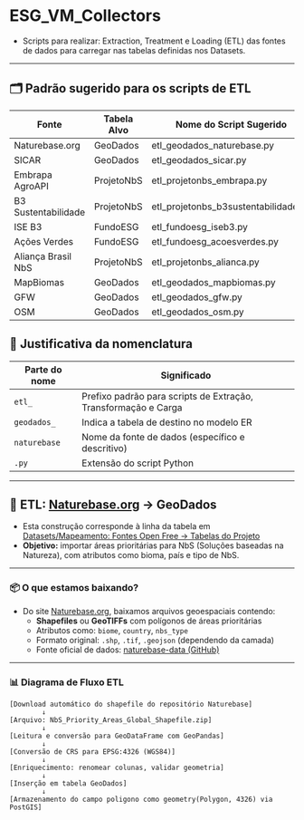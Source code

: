 # ESG_VM_Collectors
- Scripts para realizar: Extraction, Treatment e Loading (ETL) das fontes de dados para carregar nas tabelas definidas nos Datasets.
---

## 🗂️ Padrão sugerido para os scripts de ETL

| Fonte                     | Tabela Alvo   | Nome do Script Sugerido                  |
|--------------------------|---------------|------------------------------------------|
| Naturebase.org           | GeoDados      | etl_geodados_naturebase.py              |
| SICAR                    | GeoDados      | etl_geodados_sicar.py                   |
| Embrapa AgroAPI          | ProjetoNbS    | etl_projetonbs_embrapa.py               |
| B3 Sustentabilidade      | ProjetoNbS    | etl_projetonbs_b3sustentabilidade.py    |
| ISE B3                   | FundoESG      | etl_fundoesg_iseb3.py                   |
| Ações Verdes             | FundoESG      | etl_fundoesg_acoesverdes.py             |
| Aliança Brasil NbS       | ProjetoNbS    | etl_projetonbs_alianca.py               |
| MapBiomas                | GeoDados      | etl_geodados_mapbiomas.py               |
| GFW                      | GeoDados      | etl_geodados_gfw.py                     |
| OSM                      | GeoDados      | etl_geodados_osm.py                     |


## 🧩 Justificativa da nomenclatura

| Parte do nome   | Significado                                                                 |
|------------------|------------------------------------------------------------------------------|
| `etl_`           | Prefixo padrão para scripts de Extração, Transformação e Carga              |
| `geodados_`      | Indica a tabela de destino no modelo ER                                     |
| `naturebase`     | Nome da fonte de dados (específico e descritivo)                            |
| `.py`            | Extensão do script Python                                                   |

---

## 🔁 ETL: [Naturebase.org](https://naturebase.org) → GeoDados

- Esta construção corresponde à linha da tabela em [Datasets/Mapeamento: Fontes Open Free → Tabelas do Projeto](https://github.com/Moriblo/ESG_VM_Datasets)
- **Objetivo:** importar áreas prioritárias para NbS (Soluções baseadas na Natureza), com atributos como bioma, país e tipo de NbS.
---
### 📦 O que estamos baixando?
- Do site [Naturebase.org](https://naturebase.org), baixamos arquivos geoespaciais contendo:
  - **Shapefiles** ou **GeoTIFFs** com polígonos de áreas prioritárias
  - Atributos como: `biome`, `country`, `nbs_type`
  - Formato original: `.shp`, `.tif`, `.geojson` (dependendo da camada)
  - Fonte oficial de dados: [naturebase-data (GitHub)](https://github.com/nature4climate/naturebase-data)
---
### 📊 Diagrama de Fluxo ETL
```text
[Download automático do shapefile do repositório Naturebase]
        ↓
[Arquivo: NbS_Priority_Areas_Global_Shapefile.zip]
        ↓
[Leitura e conversão para GeoDataFrame com GeoPandas]
        ↓
[Conversão de CRS para EPSG:4326 (WGS84)]
        ↓
[Enriquecimento: renomear colunas, validar geometria]
        ↓
[Inserção em tabela GeoDados]
        ↓
[Armazenamento do campo poligono como geometry(Polygon, 4326) via PostGIS]
````
